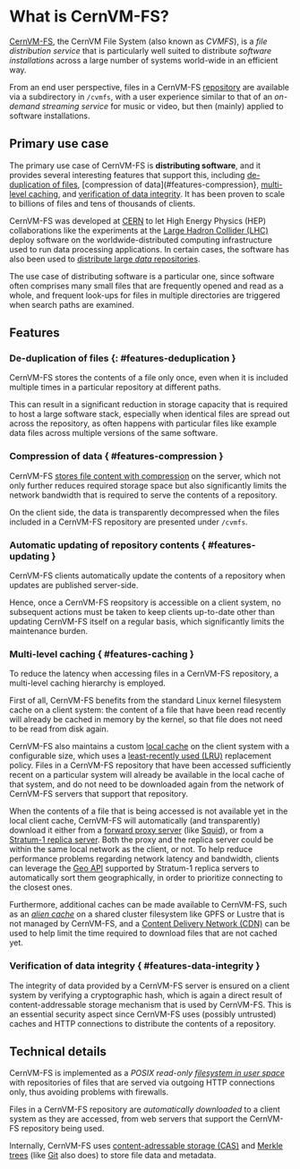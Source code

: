 # What is CernVM-FS?

[CernVM-FS](https://cernvm.cern.ch/fs/), the CernVM File System (also known as *CVMFS*),
is a *file distribution service* that is particularly well suited to distribute *software installations*
across a large number of systems world-wide in an efficient way.

From an end user perspective, files in a CernVM-FS [repository](terminology.md#repository) are available
via a subdirectory in `/cvmfs`, with a user experience similar to that of an *on-demand streaming service*
for music or video, but then (mainly) applied to software installations.


## Primary use case

The primary use case of CernVM-FS is **distributing software**, and it provides several interesting features that
support this, including [de-duplication of files](#features-deduplication), [compression of data](#features-compression},
[multi-level caching](#features-caching), and [verification of data integrity](#features-data-integrity).
It has been proven to scale to billions of files and tens of thousands of clients.

CernVM-FS was developed at [CERN](https://home.cern/) to let High Energy Physics (HEP) collaborations
like the experiments at the [Large Hadron Collider (LHC)](https://home.cern/science/accelerators/large-hadron-collider)
deploy software on the worldwide-distributed computing infrastructure used to run data processing applications.
In certain cases, the software has also been used to
[distribute large *data* repositories](https://cvmfs.readthedocs.io/en/stable/cpt-large-scale.html).

The use case of distributing software is a particular one, since software often comprises many small files that
are frequently opened and read as a whole, and frequent look-ups for files in multiple directories are
triggered when search paths are examined.


## Features


### De-duplication of files {: #features-deduplication }

CernVM-FS stores the contents of a file only once, even when it is included multiple times
in a particular repository at different paths.

This can result in a significant reduction in storage capacity that is required to host a large software stack,
especially when identical files are spread out across the repository,
as often happens with particular files like example data files across multiple versions of the same software.


### Compression of data { #features-compression }

CernVM-FS [stores file content with compression](https://cvmfs.readthedocs.io/en/stable/cpt-repo.html#compression-and-hash-algorithms)
on the server, which not only further reduces required storage space but also significantly limits the
network bandwidth that is required to serve the contents of a repository.

On the client side, the data is transparently decompressed when the files included in a CernVM-FS repository
are presented under `/cvmfs`.


### Automatic updating of repository contents { #features-updating }

CernVM-FS clients automatically update the contents of a repository when updates are published server-side.

Hence, once a CernVM-FS reopsitory is accessible on a client system, no subsequent actions must be taken
to keep clients up-to-date other than updating CernVM-FS itself on a regular basis,
which significantly limits the maintenance burden.


### Multi-level caching { #features-caching }

To reduce the latency when accessing files in a CernVM-FS repository, a multi-level caching hierarchy
is employed.

First of all, CernVM-FS benefits from the standard Linux kernel filesystem cache on a client system:
the content of a file that have been read recently will already be cached in memory by the kernel,
so that file does not need to be read from disk again.

CernVM-FS also maintains a custom [local cache](https://cvmfs.readthedocs.io/en/stable/cpt-details.html#disk-cache)
on the client system with a configurable size, which uses a
[least-recently used (LRU)](https://en.wikipedia.org/wiki/Cache_replacement_policies#LRU) replacement policy.
Files in a CernVM-FS repository that have been accessed sufficiently recent on a particular system
will already be available in the local cache of that system, and do not need to be downloaded again from
the network of CernVM-FS servers that support that repository.

When the contents of a file that is being accessed is not available yet in the local client cache,
CernVM-FS will automatically (and transparently) download it either from a [forward proxy server](#squid-proxy)
(like [Squid](http://www.squid-cache.org/)), or from a [Stratum-1 replica server](#stratum-1-replica-server).
Both the proxy and the replica server could be within the same local network as the client, or not.
To help reduce performance problems regarding network latency and bandwidth, clients can leverage
the [Geo API](https://cvmfs.readthedocs.io/en/stable/cpt-replica.html#geo-api-setup) supported by
Stratum-1 replica servers to automatically sort them geographically,
in order to prioritize connecting to the closest ones.

Furthermore, additional caches can be made available to CernVM-FS, such as an
[*alien cache*](https://cvmfs.readthedocs.io/en/stable/cpt-configure.html#alien-cache) on a shared cluster filesystem
like GPFS or Lustre that is not managed by CernVM-FS, and a
[Content Delivery Network (CDN)](https://en.wikipedia.org/wiki/Content_delivery_network)
can be used to help limit the time required to download files that are not cached yet.

### Verification of data integrity { #features-data-integrity }

The integrity of data provided by a CernVM-FS server is ensured on a client system by verifying a cryptographic
hash, which is again a direct result of content-addressable storage mechanism that is used by CernVM-FS.
This is an essential security aspect since CernVM-FS uses (possibly untrusted) caches and HTTP connections
to distribute the contents of a repository.


## Technical details

CernVM-FS is implemented as a *POSIX read-only [filesystem in user space](https://en.wikipedia.org/wiki/Filesystem_in_Userspace)*
with repositories of files that are served via outgoing HTTP connections only, thus avoiding problems with firewalls.

Files in a CernVM-FS repository are *automatically downloaded* to a client system as
they are accessed, from web servers that support the CernVM-FS repository being used.

Internally, CernVM-FS uses [content-adressable storage (CAS)](https://en.wikipedia.org/wiki/Content-addressable_storage)
and [Merkle trees](https://en.wikipedia.org/wiki/Merkle_tree) (like [Git](https://git-scm.com/) also does)
to store file data and metadata.
